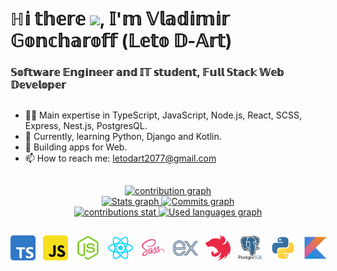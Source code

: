 # ℍ𝕚 𝕥𝕙𝕖𝕣𝕖 <img src="https://github.com/blackcater/blackcater/raw/main/images/Hi.gif" height="32"/>, 𝕀'𝕞 𝕍𝕝𝕒𝕕𝕚𝕞𝕚𝕣 𝔾𝕠𝕟𝕔𝕙𝕒𝕣𝕠𝕗𝕗 (𝕃𝕖𝕥𝕠 𝔻-𝔸𝕣𝕥)
### 𝕊𝕠𝕗𝕥𝕨𝕒𝕣𝕖 𝔼𝕟𝕘𝕚𝕟𝕖𝕖𝕣 𝕒𝕟𝕕 𝕀𝕋 𝕤𝕥𝕦𝕕𝕖𝕟𝕥, 𝔽𝕦𝕝𝕝 𝕊𝕥𝕒𝕔𝕜 𝕎𝕖𝕓 𝔻𝕖𝕧𝕖𝕝𝕠𝕡𝕖𝕣
##

- 👨‍💻 Main expertise in TypeScript, JavaScript, Node.js, React, SCSS, Express, Nest.js, PostgresQL.
- 🌱 Currently, learning Python, Django and Kotlin.
- 🔭 Building apps for Web.
- 📫 How to reach me: [letodart2077@gmail.com](mailto:letodart2077@gmail.com)
##

<div align="center">
  <a href="https://github.com/LetoDArt">
  <img alt="contribution graph" height="236px" src="https://github-profile-summary-cards.vercel.app/api/cards/profile-details?username=LetoDArt&theme=calm" />
  </a>
</div>
<div align="center">
  <a href="https://github.com/LetoDArt">
  <img alt="Stats graph" height="201px" src="https://github-readme-stats.vercel.app/api?username=LetoDArt&show_icons=true&theme=calm&include_all_commits=true&count_private=true&hide_border=true"/>
  <img alt="Commits graph" height="201px" src="https://github-profile-summary-cards.vercel.app/api/cards/productive-time?username=LetoDArt&show_icons=true&theme=calm"/>
  </a>
</div>
<div align="center">
  <a href="https://github.com/LetoDArt">
  <img alt="contributions stat" height="200px" src="https://github-readme-streak-stats.herokuapp.com/?user=LetoDArt&show_icons=true&theme=calm&hide_border=true"/>
  <img alt="Used languages graph" height="200px" src="https://github-readme-stats.vercel.app/api/top-langs/?username=LetoDArt&layout=compact&langs_count=10&theme=calm&hide_border=true"/>
  </a>
</div>

##

<div style="display: flex; align-items: center; gap: 12px;">
 <img alt="TS Logo" height="40" width="40" src="./assets/ts-logo-512.svg">
 <img alt="JS Logo" height="40" width="40" src="assets/js-logo-512.svg">
 <img alt="Node JS Logo" height="40" width="40" src="assets/nodejs-logo-512.svg">
 <img alt="React Logo" height="40" width="40" src="assets/react-logo-64.svg">
 <img alt="Sass Logo" height="40" width="40" src="assets/sass-logo-512.svg">
 <img alt="Express Logo" height="40" width="40" src="assets/express-logo-512.svg">
 <img alt="Nest JS Logo" height="40" width="40" src="assets/nestjs-logo.svg">
 <img alt="PostgresQL Logo" height="40" width="40" src="assets/postgresql-logo-512.svg">
 <img alt="Python Logo" height="40" width="40" src="assets/python-logo-512.svg">
 <img alt="Kotlin Logo" height="40" width="40" src="assets/kotlin-logo-512.svg">
</div>

##
